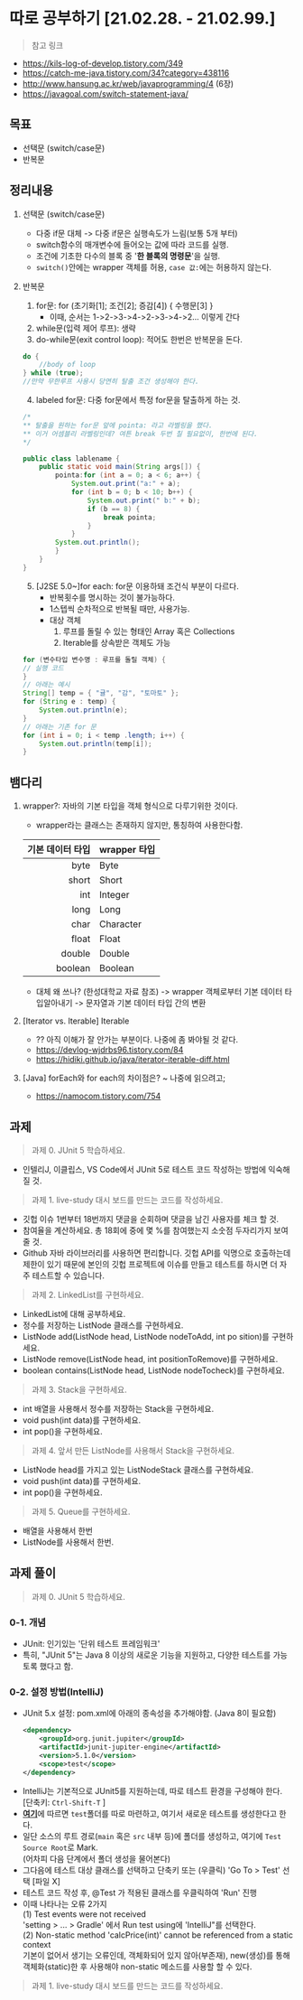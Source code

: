 # 따로 공부하기 [21.02.28. - 21.02.99.]

> 참고 링크
- https://kils-log-of-develop.tistory.com/349
- https://catch-me-java.tistory.com/34?category=438116
- http://www.hansung.ac.kr/web/javaprogramming/4 (6장)
- https://javagoal.com/switch-statement-java/

## 목표
- 선택문 (switch/case문)
- 반복문

## 정리내용
1. 선택문 (switch/case문)
	- 다중 if문 대체 -> 다중 if문은 실행속도가 느림(보통 5개 부터)
	- switch함수의 매개변수에 들어오는 값에 따라 코드를 실행.
	- 조건에 기초한 다수의 블록 중 '**한 블록의 명령문**'을 실행.
	- `switch()`안에는 wrapper 객체를 허용, `case 값:`에는 허용하지 않는다.
2. 반복문

	1. for문: for (초기화[1]; 조건[2]; 증감[4]) { 수행문[3] }
		- 이때, 순서는 1->2->3->4->2->3->4->2... 이렇게 간다
	2. while문(입력 제어 루프): 생략
	3. do-while문(exit control loop): 적어도 한번은 반복문을 돈다.
	```java
	do {
		//body of loop
	} while (true);
	//만약 무한루프 사용시 당연히 탈출 조건 생성해야 한다.
	```
	4. labeled for문: 다중 for문에서 특정 for문을 탈출하게 하는 것.
	```java
	/*
	** 탈출을 원하는 for문 앞에 pointa: 라고 라벨링을 했다.
	** 이거 어셈블리 라벨링인데? 여튼 break 두번 칠 필요없이, 한번에 된다.
	*/

	public class lablename {
		public static void main(String args[]) {
			pointa:for (int a = 0; a < 6; a++) {
				System.out.print("a:" + a);
				for (int b = 0; b < 10; b++) {
					System.out.print(" b:" + b);
					if (b == 8) {
						break pointa;
					}
				}
			System.out.println();
			}
		}
	}
	```
	5. [J2SE 5.0~]for each: for문 이용하돼 조건식 부분이 다르다.
		- 반복횟수를 명시하는 것이 불가능하다.
		- 1스텝씩 순차적으로 반복될 때만, 사용가능.
		- 대상 객체
			1. 루프를 돌릴 수 있는 형태인 Array 혹은 Collections
			2. Iterable<E>를 상속받은 객체도 가능
	```java
	for (변수타입 변수명 : 루프를 돌릴 객체) {
    // 실행 코드
	}
	// 아래는 예시
	String[] temp = { "귤", "감", "토마토" };
	for (String e : temp) {
		System.out.println(e);
	}
	// 아래는 기존 for 문
	for (int i = 0; i < temp .length; i++) {
    	System.out.println(temp[i]);
	}
	```

## 뱀다리
1. wrapper?: 자바의 기본 타입을 객체 형식으로 다루기위한 것이다.
	- wrapper라는 클래스는 존재하지 않지만, 통칭하여 사용한다함.

	| 기본 데이터 타입 | wrapper 타입 |
	|---:|:---|
	| byte|Byte|
	| short|Short|
	| int|Integer|
	| long|Long|
	| char|Character|
	| float|Float|
	| double|Double|
	| boolean|Boolean|
	- 대체 왜 쓰나? (한성대학교 자료 참조)
	-> wrapper 객체로부터 기본 데이터 타입알아내기
	-> 문자열과 기본 데이터 타입 간의 변환
2. [Iterator vs. Iterable] Iterable<E>
	- ?? 아직 이해가 잘 안가는 부분이다. 나중에 좀 봐야될 것 같다.
	- https://devlog-wjdrbs96.tistory.com/84
	- https://hidiki.github.io/java/iterator-iterable-diff.html
3. [Java] forEach와 for each의 차이점은? ~ 나중에 읽으려고;
	- https://namocom.tistory.com/754

## 과제
> 과제 0. JUnit 5 학습하세요.
- 인텔리J, 이클립스, VS Code에서 JUnit 5로 테스트 코드 작성하는 방법에 익숙해 질 것.
> 과제 1. live-study 대시 보드를 만드는 코드를 작성하세요.
- 깃헙 이슈 1번부터 18번까지 댓글을 순회하며 댓글을 남긴 사용자를 체크 할 것.
- 참여율을 계산하세요. 총 18회에 중에 몇 %를 참여했는지 소숫점 두자리가지 보여줄 것.
- Github 자바 라이브러리를 사용하면 편리합니다.
깃헙 API를 익명으로 호출하는데 제한이 있기 때문에 본인의 깃헙 프로젝트에 이슈를 만들고 테스트를 하시면 더 자주 테스트할 수 있습니다.
> 과제 2. LinkedList를 구현하세요.
- LinkedList에 대해 공부하세요.
- 정수를 저장하는 ListNode 클래스를 구현하세요.
- ListNode add(ListNode head, ListNode nodeToAdd, int po  sition)를 구현하세요.
- ListNode remove(ListNode head, int positionToRemove)를 구현하세요.
- boolean contains(ListNode head, ListNode nodeTocheck)를 구현하세요.
> 과제 3. Stack을 구현하세요.
- int 배열을 사용해서 정수를 저장하는 Stack을 구현하세요.
- void push(int data)를 구현하세요.
- int pop()을 구현하세요.
> 과제 4. 앞서 만든 ListNode를 사용해서 Stack을 구현하세요.
- ListNode head를 가지고 있는 ListNodeStack 클래스를 구현하세요.
- void push(int data)를 구현하세요.
- int pop()을 구현하세요.
> 과제 5. Queue를 구현하세요.
- 배열을 사용해서 한번
- ListNode를 사용해서 한번.

## 과제 풀이
> 과제 0. JUnit 5 학습하세요.

### 0-1. 개념
- JUnit: 인기있는 '단위 테스트 프레임워크'
- 특히, "JUnit 5"는 Java 8 이상의 새로운 기능을 지원하고, 다양한 테스트를 가능토록 했다고 함.  

### 0-2. 설정 방법(IntelliJ)
- JUnit 5.x 설정: pom.xml에 아래의 종속성을 추가해야함. (Java 8이 필요함)
	```xml
	<dependency>
		<groupId>org.junit.jupiter</groupId>
		<artifactId>junit-jupiter-engine</artifactId>
		<version>5.1.0</version>
		<scope>test</scope>
	</dependency>
	```
- IntelliJ는 기본적으로 JUnit5를 지원하는데, 따로 테스트 환경을 구성해야 한다. [단축키: `Ctrl-Shift-T` ]  
- [**여기**](https://log-laboratory.tistory.com/203)에 따르면 `test`폴더를 따로 마련하고, 여기서 새로운 테스트를 생성한다고 한다.  
- 일단 소스의 루트 경로(`main` 혹은 `src` 내부 등)에 폴더를 생성하고, 여기에 `Test Source Root`로 Mark.  
	(어차피 다음 단계에서 폴더 생성을 물어본다)
- 그다음에 테스트 대상 클래스를 선택하고 단축키 또는 (우클릭) 'Go To > Test' 선택 [파일 X]  
- 테스트 코드 작성 후, @Test 가 적용된 클래스를 우클릭하여 'Run' 진행
- 이때 나타나는 오류 2가지  
 (1) Test events were not received  
	'setting > ... > Gradle' 에서 Run test using에 'IntelliJ"를 선택한다.  
 (2) Non-static method 'calcPrice(int)' cannot be referenced from a static context  
	기본이 없어서 생기는 오류인데, 객체화되어 있지 않아(부존재), new(생성)를 통해 객체화(static)한 후 사용해야 non-static 메소드를 사용할 할 수 있다.  
> 과제 1. live-study 대시 보드를 만드는 코드를 작성하세요.  
